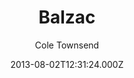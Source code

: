 ---
title: Balzac
github: 'https://github.com/coletownsend/balzac-for-jekyll'
demo: 'https://gtat.me/'
author: Cole Townsend
ssg:
  - Jekyll
cms:
  - No Cms
date: 2013-08-02T12:31:24.000Z
github_branch: master
description: 'Your favorite AnchorCMS theme, now for Jekyll!'
stale: true
---